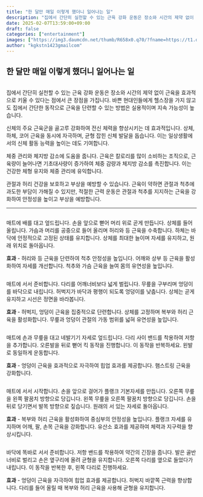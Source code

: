 ```yaml
---
title: "한 달만 매일 이렇게 했더니 일어나는 일"
description: "집에서 간단히 실천할 수 있는 근육 강화 운동은 장소와 시간의 제약 없이 근육을 효과적으로 키울 수 있다는 점에서 큰 장점을 가집니다. 바쁜 현대인들에게 헬스장을 가지 않고도 집에서 간단한 동작으로 근육을 단련할 수 있는 방법은 실용적이며 지속 가능성이 높습니다."
date: 2025-02-07T13:59:00+09:00
draft: false
categories: ["entertainment"]
images: ["https://img3.daumcdn.net/thumb/R658x0.q70/?fname=https://t1.daumcdn.net/news/202502/09/tenbody/20250209173013003vwwz.jpg", "https://t1.daumcdn.net/news/202502/09/tenbody/20250209173013234dwbp.gif", "https://t1.daumcdn.net/news/202502/09/tenbody/20250209173013572jtfl.gif", "https://t1.daumcdn.net/news/202502/09/tenbody/20250209173013882yjkq.gif", "https://t1.daumcdn.net/news/202502/09/tenbody/20250209173014190ypyv.gif"]
author: "kgkstn1423gmailcom"
---
```


<h2 >한 달만 매일 이렇게 했더니 일어나는 일</h2> <figure ><img src="https://img3.daumcdn.net/thumb/R658x0.q70/?fname=https://t1.daumcdn.net/news/202502/09/tenbody/20250209173013003vwwz.jpg" alt=""/></figure> <p>집에서 간단히 실천할 수 있는 근육 강화 운동은 장소와 시간의 제약 없이 근육을 효과적으로 키울 수 있다는 점에서 큰 장점을 가집니다. 바쁜 현대인들에게 헬스장을 가지 않고도 집에서 간단한 동작으로 근육을 단련할 수 있는 방법은 실용적이며 지속 가능성이 높습니다.</p> <p>신체의 주요 근육군을 골고루 강화하여 전신 체력을 향상시키는 데 효과적입니다. 상체, 하체, 코어 근육을 동시에 자극하며, 균형 잡힌 신체 발달을 돕습니다. 이는 일상생활에서의 신체 활동 능력을 높이는 데도 기여합니다.</p> <p>체중 관리와 체지방 감소에 도움을 줍니다. 근육은 칼로리를 많이 소비하는 조직으로, 근육량이 늘어나면 기초대사량이 증가하여 체중 감량과 체지방 감소를 촉진합니다. 이는 건강한 체형 유지와 체중 관리에 유익합니다.</p> <p>관절과 허리 건강을 보호하고 부상을 예방할 수 있습니다. 근육이 약하면 관절과 척추에 과도한 부담이 가해질 수 있지만, 적절한 근력 운동은 관절과 척추를 지지하는 근육을 강화하여 안정성을 높이고 부상을 예방합니다.</p> <hr /> <figure ><img src="https://t1.daumcdn.net/news/202502/09/tenbody/20250209173013234dwbp.gif" alt=""/></figure> <p>매트에 배를 대고 엎드립니다. 손을 앞으로 뻗어 머리 위로 곧게 만듭니다. 상체를 들어 올립니다. 가슴과 머리를 공중으로 들어 올리며 허리와 등 근육을 수축합니다. 하체는 바닥에 안정적으로 고정된 상태를 유지합니다. 상체를 최대한 늘이며 자세를 유지하고, 원래 위치로 돌아옵니다.</p> <p><strong>효과</strong> - 허리와 등 근육을 단련하여 척추 안정성을 높입니다. 어깨와 상부 등 근육을 활성화하여 자세를 개선합니다. 척추와 가슴 근육을 늘여 몸의 유연성을 높입니다.</p> <figure ><img src="https://t1.daumcdn.net/news/202502/09/tenbody/20250209173013572jtfl.gif" alt=""/></figure> <p>매트에 서서 준비합니다. 다리를 어깨너비보다 넓게 벌립니다. 무릎을 구부리며 엉덩이를 바닥으로 내립니다. 허벅지가 바닥과 평행이 되도록 엉덩이를 낮춥니다. 상체는 곧게 유지하고 시선은 정면을 바라봅니다.</p> <p><strong>효과</strong> - 허벅지, 엉덩이 근육을 집중적으로 단련합니다. 상체를 고정하며 복부와 허리 근육을 활성화합니다. 무릎과 엉덩이 관절의 가동 범위를 넓혀 유연성을 높입니다.</p> <figure ><img src="https://t1.daumcdn.net/news/202502/09/tenbody/20250209173013882yjkq.gif" alt=""/></figure> <p>매트에 손과 무릎을 대고 네발기기 자세로 엎드립니다. 다리 사이 밴드를 착용하여 저항을 추가합니다. 오른발을 뒤로 뻗어 킥 동작을 진행합니다. 이 동작을 반복하세요. 왼발로 동일하게 운동합니다.</p> <p><strong>효과</strong> - 엉덩이 근육을 효과적으로 자극하여 힙업 효과를 제공합니다. 햄스트링 근육을 강화합니다.</p> <figure ><img src="https://t1.daumcdn.net/news/202502/09/tenbody/20250209173014190ypyv.gif" alt=""/></figure> <p>매트에 서서 시작합니다. 손을 앞으로 걸어가 플랭크 기본자세를 만듭니다. 오른쪽 무릎을 왼쪽 팔꿈치 방향으로 당깁니다. 왼쪽 무릎을 오른쪽 팔꿈치 방향으로 당깁니다. 손을 뒤로 당기면서 발목 방향으로 짚습니다. 원래의 서 있는 자세로 돌아옵니다.</p> <p><strong>효과</strong> - 복부와 허리 근육을 활성화하여 중심부의 안정성을 높입니다. 플랭크 자세를 유지하며 어깨, 팔, 손목 근육을 강화합니다. 유산소 효과를 제공하여 체력과 지구력을 향상시킵니다.</p> <figure ><img src="https://t1.daumcdn.net/news/202502/09/tenbody/20250209173014446jvqz.gif" alt=""/></figure> <p>바닥에 똑바로 서서 준비합니다. 저항 밴드를 착용하여 약간의 긴장을 줍니다. 발은 골반 너비로 벌리고 손은 옆구리에 올려 균형을 유지합니다. 오른쪽 다리를 옆으로 들었다가 내립니다. 이 동작을 반복한 후, 왼쪽 다리로 진행하세요.</p> <p><strong>효과</strong> - 엉덩이 근육을 자극하여 힙업 효과를 제공합니다. 허벅지 바깥쪽 근력을 향상합니다. 다리를 들어 올릴 때 복부와 허리 근육을 사용해 균형을 유지합니다.</p>